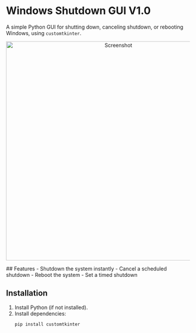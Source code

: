 # Windows Shutdown GUI V1.0  

A simple Python GUI for shutting down, canceling shutdown, or rebooting Windows, using `customtkinter`.
<p align="center"> <img src="(https://github.com/user-attachments/assets/43ce5839-a059-4bb5-88d2-8044b93268f6)" alt="Screenshot" width="600"> </p>
## Features  
- Shutdown the system instantly  
- Cancel a scheduled shutdown  
- Reboot the system  
- Set a timed shutdown  

## Installation  
1. Install Python (if not installed).  
2. Install dependencies:  
   ```sh
   pip install customtkinter

